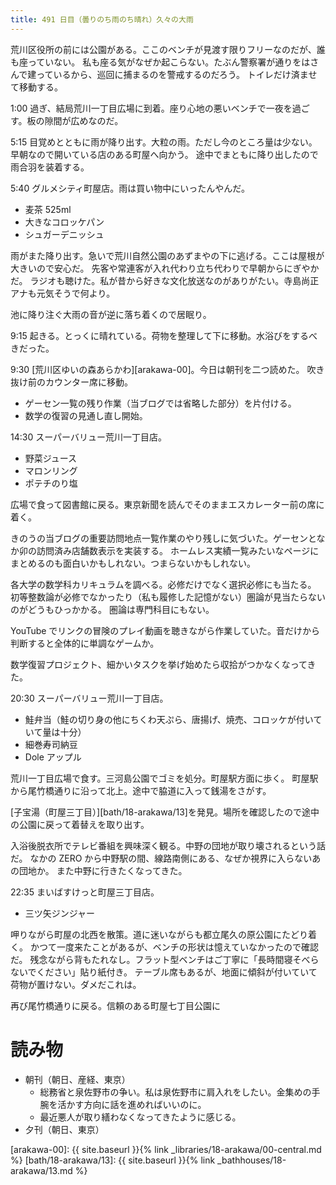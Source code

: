 ```yaml
---
title: 491 日目（曇りのち雨のち晴れ）久々の大雨
---
```


荒川区役所の前には公園がある。ここのベンチが見渡す限りフリーなのだが、誰も座っていない。
私も座る気がなぜか起こらない。たぶん警察署が通りをはさんで建っているから、巡回に捕まるのを警戒するのだろう。
トイレだけ済ませて移動する。

1:00 過ぎ、結局荒川一丁目広場に到着。座り心地の悪いベンチで一夜を過ごす。板の隙間が広めなのだ。

5:15 目覚めとともに雨が降り出す。大粒の雨。ただし今のところ量は少ない。早朝なので開いている店のある町屋へ向かう。
途中でまともに降り出したので雨合羽を装着する。

5:40 グルメシティ町屋店。雨は買い物中にいったんやんだ。

* 麦茶 525ml
* 大きなコロッケパン
* シュガーデニッシュ

雨がまた降り出す。急いで荒川自然公園のあずまやの下に逃げる。ここは屋根が大きいので安心だ。
先客や常連客が入れ代わり立ち代わりで早朝からにぎやかだ。
ラジオも聴けた。私が昔から好きな文化放送なのがありがたい。寺島尚正アナも元気そうで何より。

池に降り注ぐ大雨の音が逆に落ち着くので居眠り。

9:15 起きる。とっくに晴れている。荷物を整理して下に移動。水浴びをするべきだった。

9:30 [荒川区ゆいの森あらかわ][arakawa-00]。今日は朝刊を二つ読めた。
吹き抜け前のカウンター席に移動。

* ゲーセン一覧の残り作業（当ブログでは省略した部分）を片付ける。
* 数学の復習の見通し直し開始。

14:30 スーパーバリュー荒川一丁目店。

* 野菜ジュース
* マロンリング
* ポテチのり塩

広場で食って図書館に戻る。東京新聞を読んでそのままエスカレーター前の席に着く。

きのうの当ブログの重要訪問地点一覧作業のやり残しに気づいた。ゲーセンとなか卯の訪問済み店舗数表示を実装する。
ホームレス実績一覧みたいなページにまとめるのも面白いかもしれない。つまらないかもしれない。

各大学の数学科カリキュラムを調べる。必修だけでなく選択必修にも当たる。
初等整数論が必修でなかったり（私も履修した記憶がない）圏論が見当たらないのがどうもひっかかる。
圏論は専門科目にもない。

YouTube でリンクの冒険のプレイ動画を聴きながら作業していた。音だけから判断すると全体的に単調なゲームか。

数学復習プロジェクト、細かいタスクを挙げ始めたら収拾がつかなくなってきた。

20:30 スーパーバリュー荒川一丁目店。

* 鮭弁当（鮭の切り身の他にちくわ天ぷら、唐揚げ、焼売、コロッケが付いていて量は十分）
* 細巻寿司納豆
* Dole アップル

荒川一丁目広場で食す。三河島公園でゴミを処分。町屋駅方面に歩く。
町屋駅から尾竹橋通りに沿って北上。途中で脇道に入って銭湯をさがす。

[子宝湯（町屋三丁目）][bath/18-arakawa/13]を発見。場所を確認したので途中の公園に戻って着替えを取り出す。

入浴後脱衣所でテレビ番組を興味深く観る。中野の団地が取り壊されるという話だ。
なかの ZERO から中野駅の間、線路南側にある、なぜか視界に入らないあの団地か。
また中野に行きたくなってきた。

22:35 まいばすけっと町屋三丁目店。

* 三ツ矢ジンジャー

呷りながら町屋の北西を散策。道に迷いながらも都立尾久の原公園にたどり着く。
かつて一度来たことがあるが、ベンチの形状は憶えていなかったので確認だ。
残念ながら背もたれなし。フラット型ベンチはご丁寧に「長時間寝そべらないでください」貼り紙付き。
テーブル席もあるが、地面に傾斜が付いていて荷物が置けない。ダメだこれは。

再び尾竹橋通りに戻る。信頼のある町屋七丁目公園に

# 読み物

* 朝刊（朝日、産経、東京）
  * 総務省と泉佐野市の争い。私は泉佐野市に肩入れをしたい。金集めの手腕を活かす方向に話を進めればいいのに。
  * 最近悪人が取り繕わなくなってきたように感じる。
* 夕刊（朝日、東京）

[arakawa-00]: {{ site.baseurl }}{% link _libraries/18-arakawa/00-central.md %}
[bath/18-arakawa/13]: {{ site.baseurl }}{% link _bathhouses/18-arakawa/13.md %}
